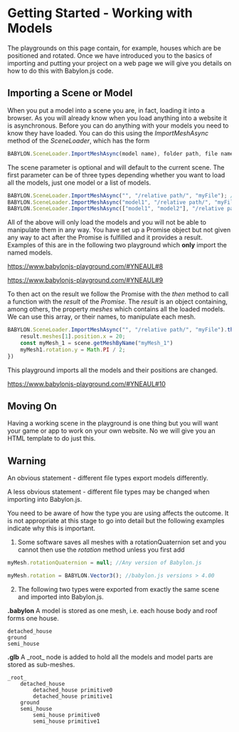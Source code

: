 # Getting Started - Working with Models

The playgrounds on this page contain, for example, houses which are be positioned and rotated. Once we have introduced you to the basics of importing and putting your project on a web page we will give you details on how to do this with Babylon.js code.

## Importing a Scene or Model
When you put a model into a scene you are, in fact, loading it into a browser. As you will already know when you load anything into a website it is asynchronous. Before you can do anything with your models you need to know they have loaded. You can do this using the *ImportMeshAsync* method of the *SceneLoader*, which has the form

```javascript
BABYLON.SceneLoader.ImportMeshAsync(model name), folder path, file name, scene);
```

The scene parameter is optional and will default to the current scene. The first parameter can be of three types depending whether you want to load all the models, just one model or a list of models.

```javascript
BABYLON.SceneLoader.ImportMeshAsync("", "/relative path/", "myFile"); //empty string all meshes
BABYLON.SceneLoader.ImportMeshAsync("model1", "/relative path/", "myFile"); //Name of model for one model
BABYLON.SceneLoader.ImportMeshAsync(["model1", "model2"], "/relative path/", "myFile"); //Array of model names
```

All of the above will only load the models and you will not be able to manipulate them in any way. You have set up a Promise object but not given any way to act after the Promise is fulfilled and it provides a result. Examples of this are in the following two playground which **only** import the named models. 

https://www.babylonjs-playground.com/#YNEAUL#8

https://www.babylonjs-playground.com/#YNEAUL#9

To then act on the result we follow the Promise with the *then* method to call a function with the *result* of the *Promise*. The *result* is an object containing, among others, the property *meshes* which contains all the loaded models. We can use this array, or their names, to manipulate each mesh.

```javascript
BABYLON.SceneLoader.ImportMeshAsync("", "/relative path/", "myFile").then((result) => {
    result.meshes[1].position.x = 20;
    const myMesh_1 = scene.getMeshByName("myMesh_1")
    myMesh1.rotation.y = Math.PI / 2;
})
```

This playground imports all the models and their positions are changed.

https://www.babylonjs-playground.com/#YNEAUL#10

## Moving On
Having a working scene in the playground is one thing but you will want your game or app to work on your own website. No we will give you an HTML template to do just this.

## Warning
An obvious statement - different file types export models differently. 

A less obvious statement - different file types may be changed when importing into Babylon.js. 

You need to be aware of how the type you are using affects the outcome. It is not appropriate at this stage to go into detail but the following examples indicate why this is important.

1. Some software saves all meshes with a rotationQuaternion set and you cannot then use the *rotation* method unless you first add

```javascript
myMesh.rotationQuaternion = null; //Any version of Babylon.js
```

```javascript
myMesh.rotation = BABYLON.Vector3(); //babylon.js versions > 4.00
```

2. The following two types were exported from exactly the same scene and imported into Babylon.js.

**.babylon**
A model is stored as one mesh, i.e. each house body and roof forms one house.
```
detached_house
ground
semi_house
```

**.glb**
A \_root\_ node is added to hold all the models and model parts are stored as sub-meshes.
```
_root_ 
    detached_house
        detached_house primitive0
        detached_house primitive1
    ground
    semi_house
        semi_house primitive0
        semi_house primitive1    
```
